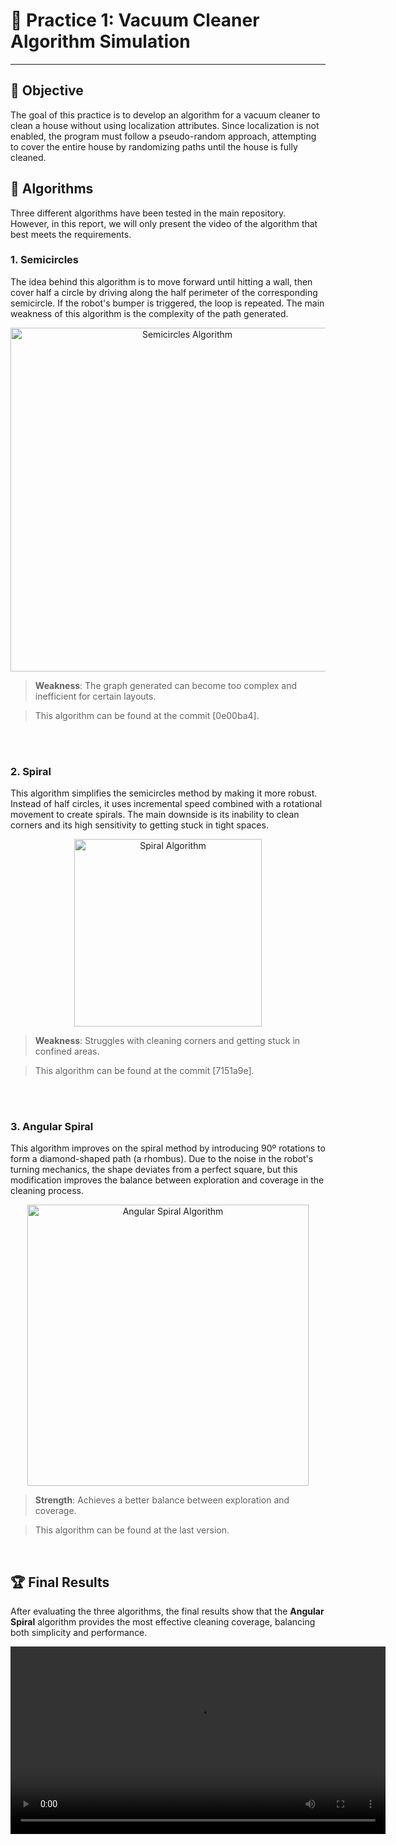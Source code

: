 # 🧹 Practice 1: Vacuum Cleaner Algorithm Simulation
<hr>

## 🎯 Objective
The goal of this practice is to develop an algorithm for a vacuum cleaner to clean a house without using localization attributes. Since localization is not enabled, the program must follow a pseudo-random approach, attempting to cover the entire house by randomizing paths until the house is fully cleaned.

## 🧠 Algorithms
Three different algorithms have been tested in the main repository. However, in this report, we will only present the video of the algorithm that best meets the requirements.

### 1. **Semicircles**
The idea behind this algorithm is to move forward until hitting a wall, then cover half a circle by driving along the half perimeter of the corresponding semicircle. If the robot's bumper is triggered, the loop is repeated. The main weakness of this algorithm is the complexity of the path generated.


<div align="center">
    <img src="https://samthinkgit.github.io/mobile-robotics-blog/images/practice_1_semicircles.png" height=550px alt="Semicircles Algorithm">
</div>

> **Weakness**: The graph generated can become too complex and inefficient for certain layouts.

> This algorithm can be found at the commit [0e00ba4].

<br><br>

### 2. **Spiral**
This algorithm simplifies the semicircles method by making it more robust. Instead of half circles, it uses incremental speed combined with a rotational movement to create spirals. The main downside is its inability to clean corners and its high sensitivity to getting stuck in tight spaces.

<div align="center">
    <img src="https://samthinkgit.github.io/mobile-robotics-blog/images/practice_1_spiral.png" height=300px alt="Spiral Algorithm">
</div>

> **Weakness**: Struggles with cleaning corners and getting stuck in confined areas.

> This algorithm can be found at the commit [7151a9e].

<br><br>

### 3. **Angular Spiral**
This algorithm improves on the spiral method by introducing 90º rotations to form a diamond-shaped path (a rhombus). Due to the noise in the robot's turning mechanics, the shape deviates from a perfect square, but this modification improves the balance between exploration and coverage in the cleaning process.


<div align="center">
    <img src="https://samthinkgit.github.io/mobile-robotics-blog/images/practice_1_rombus.png" height=450px alt="Angular Spiral Algorithm">
</div>

> **Strength**: Achieves a better balance between exploration and coverage.

> This algorithm can be found at the last version.

<br>

## 🏆 Final Results
After evaluating the three algorithms, the final results show that the **Angular Spiral** algorithm provides the most effective cleaning coverage, balancing both simplicity and performance.

<div align="center">
    <video width="600" controls>
        <source src="https://github-production-user-asset-6210df.s3.amazonaws.com/92941012/371142259-727faabd-f6cf-46e8-92d6-ea48bc43eaba.mp4?X-Amz-Algorithm=AWS4-HMAC-SHA256&X-Amz-Credential=AKIAVCODYLSA53PQK4ZA%2F20240926%2Fus-east-1%2Fs3%2Faws4_request&X-Amz-Date=20240926T124151Z&X-Amz-Expires=300&X-Amz-Signature=4fad3c10a207e217ebdd15054fce48e20107d4a65d746e4df2a1cce15692a8d1&X-Amz-SignedHeaders=host" type="video/mp4">
    </video>
</div>